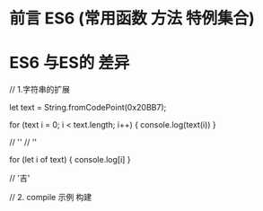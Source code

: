 
# 前言 ES6 (常用函数 方法 特例集合)

# ES6 与ES的 差异

 //  1.字符串的扩展

let text = String.fromCodePoint(0x20BB7);

for (text i = 0; i < text.length; i++) {
	console.log(text(i))
}

// ''
// ''

for (let i of text) {
	console.log[i]
}

// '吉'


// 2. compile 示例 构建
